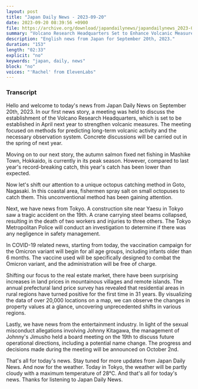 ```yaml
---
layout: post
title: "Japan Daily News - 2023-09-20"
date: 2023-09-20 08:39:56 +0900
file: https://archive.org/download/japandailynews/japandailynews_2023-09-20.mp3
summary: "Volcano Research Headquarters Set to Enhance Volcanic Measures / Unique Octopus Catching Method in Goto, Nagasaki, & more…"
description: "English news from Japan for September 20th, 2023."
duration: "153"
length: "02:33"
explicit: "no"
keywords: "japan, daily, news"
block: "no"
voices: "'Rachel' from ElevenLabs"
---
```


### Transcript

Hello and welcome to today's news from Japan Daily News on September 20th, 2023. In our first news story, a meeting was held to discuss the establishment of the Volcano Research Headquarters, which is set to be established in April next year to strengthen volcanic measures. The meeting focused on methods for predicting long-term volcanic activity and the necessary observation system. Concrete discussions will be carried out in the spring of next year.

Moving on to our next story, the autumn salmon fixed net fishing in Mashike Town, Hokkaido, is currently in its peak season. However, compared to last year's record-breaking catch, this year's catch has been lower than expected.

Now let's shift our attention to a unique octopus catching method in Goto, Nagasaki. In this coastal area, fishermen spray salt on small octopuses to catch them. This unconventional method has been gaining attention.

Next, we have news from Tokyo. A construction site near Yaesu in Tokyo saw a tragic accident on the 19th. A crane carrying steel beams collapsed, resulting in the death of two workers and injuries to three others. The Tokyo Metropolitan Police will conduct an investigation to determine if there was any negligence in safety management.

In COVID-19 related news, starting from today, the vaccination campaign for the Omicron variant will begin for all age groups, including infants older than 6 months. The vaccine used will be specifically designed to combat the Omicron variant, and the administration will be free of charge.

Shifting our focus to the real estate market, there have been surprising increases in land prices in mountainous villages and remote islands. The annual prefectural land price survey has revealed that residential areas in rural regions have turned positive for the first time in 31 years. By visualizing the data of over 20,000 locations on a map, we can observe the changes in property values at a glance, uncovering unprecedented shifts in various regions.

Lastly, we have news from the entertainment industry. In light of the sexual misconduct allegations involving Johnny Kitagawa, the management of Johnny's Jimusho held a board meeting on the 19th to discuss future operational directions, including a potential name change. The progress and decisions made during the meeting will be announced on October 2nd.

That's all for today's news. Stay tuned for more updates from Japan Daily News. And now for the weather. Today in Tokyo, the weather will be partly cloudy with a maximum temperature of 28°C.  And that's all for today's news. Thanks for listening to Japan Daily News.
